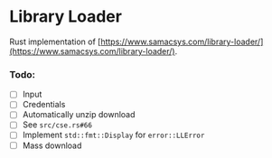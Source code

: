 # Library Loader

Rust implementation of [https://www.samacsys.com/library-loader/](https://www.samacsys.com/library-loader/).

### Todo:
* [ ] Input
* [ ] Credentials
* [ ] Automatically unzip download
* [ ] See `src/cse.rs#66`
* [ ] Implement `std::fmt::Display` for `error::LLError`
* [ ] Mass download
